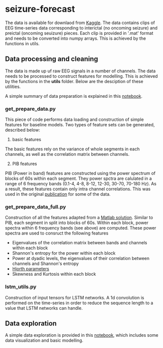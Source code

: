 # seizure-forecast

The data is available for downlaod from [Kaggle](https://www.kaggle.com/c/seizure-prediction/data). The data contains
clips of EEG time-series data corresponding to interictal (no oncoming seizure) and preictal (oncoming seuizure) pieces. 
Each clip is provided in '.mat' format and needs to be converted into numpy arrays. This is achieved by the functions in 
utils.

## Data processing and cleaning
The data is made up uf raw EEG signals in a number of channels. The data needs to 
be processed to construct features for modelling. This is achieved by the functions in the **utils** folder. 
Below are the desciption of these utilities. 

A simple summary of data preparation is explained in this [notebook](https://github.com/bhimmetoglu/seizure-forecast/blob/master/data_preparation.ipynb).

### **get_prepare_data.py**

This piece of code performs data loading and construction of simple features for baseline models. Two types of feature
sets can be generated, described below:

1. basic features

The basic features rely on the variance of whole segments in each channels, as well as the correlation matrix between channels.

2. PIB features

PIB (Power in band) features are constructed using the power spectrum of blocks of 60s within each segment. They power spctra 
are calulated in a range of 6 frequency bands (0.1-4, 4-8, 8-12, 12-30, 30-70, 70-180 Hz). As a result, these features
contain only intra channel correlations. This was used in the original [publication](https://doi.org/10.1371/journal.pone.0081920) for some of the data.  

### **get_prepare_data_full.py**

Construction of all the features adapted from a [Matlab solution](https://github.com/drewabbot/kaggle-seizure-prediction). Similar to PIB, 
each segment in split into blocks of 60s. Within each block, power spectra within 6 frequency bands (see above) are computed. These power
spectra are used to consruct the following features

* Eigenvalues of the correlation matrix between bands and channels within each block
* Shannon's entropy for the power within each block
* Power at dyadic levels, the eigenvalues of their correlation between channels and Shannon's entropy
* [Hjorth parameters](https://en.wikipedia.org/wiki/Hjorth_parameters)
* Skewness and Kurtosis within each block

### **lstm_utils.py**

Construction of input tensors for LSTM networks. A 1d convolution is performed on the time-series in order to reduce the sequence length
to a value that LSTM networks can handle. 

## Data exploration
A simple data exploration is provided in this [notebook](https://github.com/bhimmetoglu/seizure-forecast/blob/master/explore.ipynb),
which includes some data visualization and basic modelling.

